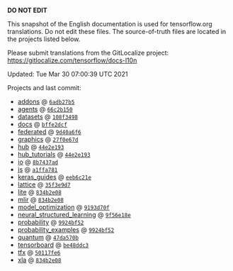 __DO NOT EDIT__

This snapshot of the English documentation is used for tensorflow.org
translations. Do not edit these files. The source-of-truth files are located in
the projects listed below.

Please submit translations from the GitLocalize project: https://gitlocalize.com/tensorflow/docs-l10n

Updated: Tue Mar 30 07:00:39 UTC 2021

Projects and last commit:

- [addons](https://github.com/tensorflow/addons/tree/master/docs) @ <a href='https://github.com/tensorflow/addons/commit/6adb27b51771be3876f7c539a1debf32aff51293'><code>6adb27b5</code></a>
- [agents](https://github.com/tensorflow/agents/tree/master/docs) @ <a href='https://github.com/tensorflow/agents/commit/66c2b150b2142acbba35be902f44d8cdca073b48'><code>66c2b150</code></a>
- [datasets](https://github.com/tensorflow/datasets/tree/master/docs) @ <a href='https://github.com/tensorflow/datasets/commit/108f34983f3cd1c163e0024203692357c69e2683'><code>108f3498</code></a>
- [docs](https://github.com/tensorflow/docs/tree/master/site/en) @ <a href='https://github.com/tensorflow/docs/commit/bffe2dcfc307b38958346869c664590260c3ee67'><code>bffe2dcf</code></a>
- [federated](https://github.com/tensorflow/federated/tree/master/docs) @ <a href='https://github.com/tensorflow/federated/commit/9d40a6f6af9e0f44b76c4bd836941e78701baca2'><code>9d40a6f6</code></a>
- [graphics](https://github.com/tensorflow/graphics/tree/master/tensorflow_graphics/g3doc) @ <a href='https://github.com/tensorflow/graphics/commit/27f0e67db0f76ddb762a421b6dcae65ddf4dee20'><code>27f0e67d</code></a>
- [hub](https://github.com/tensorflow/hub/tree/master/docs) @ <a href='https://github.com/tensorflow/hub/commit/44e2e19387ed756bc7f1c6e128044f4e26a937db'><code>44e2e193</code></a>
- [hub_tutorials](https://github.com/tensorflow/hub/tree/master/examples/colab) @ <a href='https://github.com/tensorflow/hub/commit/44e2e19387ed756bc7f1c6e128044f4e26a937db'><code>44e2e193</code></a>
- [io](https://github.com/tensorflow/io/tree/master/docs) @ <a href='https://github.com/tensorflow/io/commit/8b7437adf12dac459f8e6b6730fb9d3ce0121b39'><code>8b7437ad</code></a>
- [js](https://github.com/tensorflow/tfjs-website/tree/master/docs) @ <a href='https://github.com/tensorflow/tfjs-website/commit/a1ffa781daad475d920561d47cb8564334a8d3f8'><code>a1ffa781</code></a>
- [keras_guides](https://github.com/tensorflow/docs/tree/snapshot-keras/site/en/guide/keras) @ <a href='https://github.com/tensorflow/docs/commit/eeb6c21eaa5ca8f5d4a6e4803c55c1d97b49e811'><code>eeb6c21e</code></a>
- [lattice](https://github.com/tensorflow/lattice/tree/master/docs) @ <a href='https://github.com/tensorflow/lattice/commit/35f3e9d7da7f90a700d7a903e1818e82965f245c'><code>35f3e9d7</code></a>
- [lite](https://github.com/tensorflow/tensorflow/tree/master/tensorflow/lite/g3doc) @ <a href='https://github.com/tensorflow/tensorflow/commit/834b2e08b18378f62ab1fad692b0882f7551be77'><code>834b2e08</code></a>
- [mlir](https://github.com/tensorflow/tensorflow/tree/master/tensorflow/compiler/mlir/g3doc) @ <a href='https://github.com/tensorflow/tensorflow/commit/834b2e08b18378f62ab1fad692b0882f7551be77'><code>834b2e08</code></a>
- [model_optimization](https://github.com/tensorflow/model-optimization/tree/master/tensorflow_model_optimization/g3doc) @ <a href='https://github.com/tensorflow/model-optimization/commit/9193d70f6e7c9f78f7c63336bd68620c4bc6c2ca'><code>9193d70f</code></a>
- [neural_structured_learning](https://github.com/tensorflow/neural-structured-learning/tree/master/g3doc) @ <a href='https://github.com/tensorflow/neural-structured-learning/commit/9f56e18ec3d5f491f83be2f10fb21c71b85ff05a'><code>9f56e18e</code></a>
- [probability](https://github.com/tensorflow/probability/tree/master/tensorflow_probability/g3doc) @ <a href='https://github.com/tensorflow/probability/commit/9924bf52dc4ebee9649c168eb8a758d200e63de7'><code>9924bf52</code></a>
- [probability_examples](https://github.com/tensorflow/probability/tree/master/tensorflow_probability/examples/jupyter_notebooks) @ <a href='https://github.com/tensorflow/probability/commit/9924bf52dc4ebee9649c168eb8a758d200e63de7'><code>9924bf52</code></a>
- [quantum](https://github.com/tensorflow/quantum/tree/master/docs) @ <a href='https://github.com/tensorflow/quantum/commit/47da570b4ac1c5fad526881487d5adef59c627b4'><code>47da570b</code></a>
- [tensorboard](https://github.com/tensorflow/tensorboard/tree/master/docs) @ <a href='https://github.com/tensorflow/tensorboard/commit/be48ddc37eae9f2e55671629dba8725cd15a9e1a'><code>be48ddc3</code></a>
- [tfx](https://github.com/tensorflow/tfx/tree/master/docs) @ <a href='https://github.com/tensorflow/tfx/commit/50117fe6182a28449fd4317f2cd2216e63692f67'><code>50117fe6</code></a>
- [xla](https://github.com/tensorflow/tensorflow/tree/master/tensorflow/compiler/xla/g3doc) @ <a href='https://github.com/tensorflow/tensorflow/commit/834b2e08b18378f62ab1fad692b0882f7551be77'><code>834b2e08</code></a>

